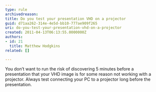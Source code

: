 ```yaml
---
type: rule
archivedreason: 
title: Do you test your presentation VHD on a projector
guid: d71aa262-314e-4e5d-bb10-777ae909f265
uri: do-you-test-your-presentation-vhd-on-a-projector
created: 2011-04-13T06:13:55.0000000Z
authors:
- id: 21
  title: Matthew Hodgkins
related: []

---
```



You don’t want to run the risk of discovering 5 minutes before a presentation that your VHD image is for some reason not working with a projector. Always test connecting your PC to a projector long before the presentation.

<br><excerpt class='endintro'></excerpt><br>




